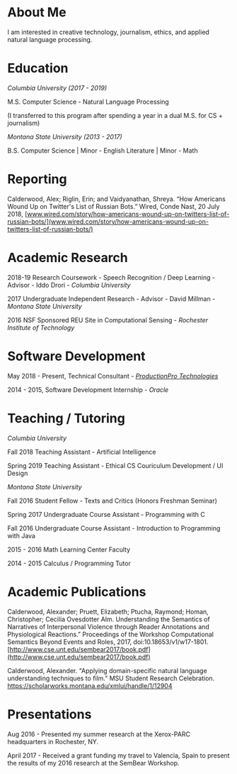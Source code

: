 
# About Me

I am interested in creative technology, journalism, ethics, and applied natural language processing. 

# Education

_Columbia University (2017 - 2019)_

M.S. Computer Science - Natural Language Processing

(I transferred to this program after spending a year in a dual M.S. for CS + journalism)

_Montana State University (2013 - 2017)_

B.S. Computer Science | Minor - English Literature | Minor - Math

# Reporting
Calderwood, Alex; Riglin, Erin; and Vaidyanathan, Shreya. “How Americans Wound Up on Twitter's List of Russian Bots.” Wired, Conde Nast, 20 July 2018, [www.wired.com/story/how-americans-wound-up-on-twitters-list-of-russian-bots/](www.wired.com/story/how-americans-wound-up-on-twitters-list-of-russian-bots/)

# Academic Research

2018-19 Research Coursework - Speech Recognition / Deep Learning - Advisor - Iddo Drori - _Columbia University_

2017 Undergraduate Independent Research - Advisor - David Millman - _Montana State University_

2016 NSF Sponsored REU Site in Computational Sensing - _Rochester Institute of Technology_

# Software Development
May 2018 - Present, Technical Consultant - _[ProductionPro Technologies](https://production.pro/)_

2014 - 2015, Software Development Internship - _Oracle_

# Teaching / Tutoring

_Columbia University_ 

Fall 2018 Teaching Assistant - Artificial Intelligence

Spring 2019 Teaching Assistant - Ethical CS Couriculum Development / UI Design


_Montana State University_

Fall 2016 Student Fellow - Texts and Critics (Honors Freshman Seminar)

Spring 2017 Undergraduate Course Assistant - Programming with C

Fall 2016 Undergraduate Course Assistant - Introduction to Programming with Java

2015 - 2016 Math Learning Center Faculty

2014 - 2015 Calculus / Programming Tutor

# Academic Publications
Calderwood, Alexander; Pruett, Elizabeth; Ptucha, Raymond; Homan, Christopher; Cecilia Ovesdotter Alm. Understanding the Semantics of Narratives of Interpersonal Violence through Reader Annotations and Physiological Reactions.” Proceedings of the Workshop Computational Semantics Beyond Events and Roles, 2017, doi:10.18653/v1/w17-1801. [http://www.cse.unt.edu/sembear2017/book.pdf](http://www.cse.unt.edu/sembear2017/book.pdf)

Calderwood, Alexander. "Applying domain-specific natural language understanding techniques to film." MSU Student Research Celebration. https://scholarworks.montana.edu/xmlui/handle/1/12904

# Presentations
Aug 2016 -  Presented my summer research at the Xerox-PARC headquarters in Rochester, NY.

April 2017 - Received a grant funding my travel to Valencia, Spain to present the results of my 2016 research at the SemBear Workshop.



